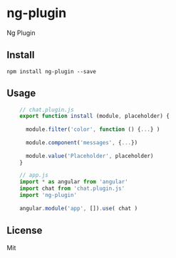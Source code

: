 # ng-plugin
Ng Plugin

## Install

`npm install ng-plugin --save`

## Usage

```js
    // chat.plugin.js
    export function install (module, placeholder) {
    
      module.filter('color', function () {...} )
      
      module.component('messages', {...})
      
      module.value('Placeholder', placeholder)
    }
```

```js
    // app.js
    import * as angular from 'angular'
    import chat from 'chat.plugin.js'
    import 'ng-plugin'
    
    angular.module('app', []).use( chat )
```

## License

Mit
